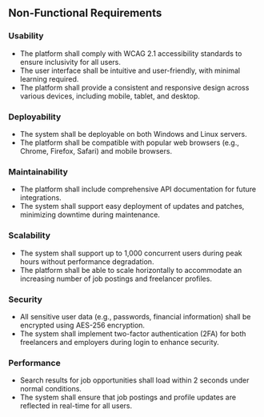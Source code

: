 ## **Non-Functional Requirements**

### **Usability**
- The platform shall comply with WCAG 2.1 accessibility standards to ensure inclusivity for all users.
- The user interface shall be intuitive and user-friendly, with minimal learning required.
- The platform shall provide a consistent and responsive design across various devices, including mobile, tablet, and desktop.

### **Deployability**
- The system shall be deployable on both Windows and Linux servers.
- The platform shall be compatible with popular web browsers (e.g., Chrome, Firefox, Safari) and mobile browsers.

### **Maintainability**
- The platform shall include comprehensive API documentation for future integrations.
- The system shall support easy deployment of updates and patches, minimizing downtime during maintenance.

### **Scalability**
- The system shall support up to 1,000 concurrent users during peak hours without performance degradation.
- The platform shall be able to scale horizontally to accommodate an increasing number of job postings and freelancer profiles.

### **Security**
- All sensitive user data (e.g., passwords, financial information) shall be encrypted using AES-256 encryption.
- The system shall implement two-factor authentication (2FA) for both freelancers and employers during login to enhance security.

### **Performance**
- Search results for job opportunities shall load within 2 seconds under normal conditions.
- The system shall ensure that job postings and profile updates are reflected in real-time for all users.
